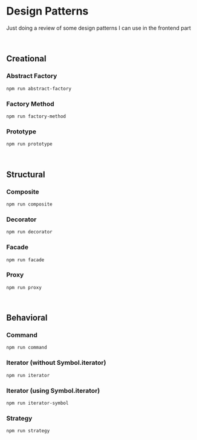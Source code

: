 # Design Patterns

Just doing a review of some design patterns I can use in the frontend part

<br />

## Creational

### Abstract Factory

```
npm run abstract-factory
```

### Factory Method

```
npm run factory-method
```

### Prototype

```
npm run prototype
```

<br />

## Structural

### Composite

```
npm run composite
```

### Decorator

```
npm run decorator
```

### Facade

```
npm run facade
```

### Proxy

```
npm run proxy
```

<br />

## Behavioral

### Command

```
npm run command
```

### Iterator (without Symbol.iterator)

```
npm run iterator
```

### Iterator (using Symbol.iterator)

```
npm run iterator-symbol
```

### Strategy

```
npm run strategy
```
